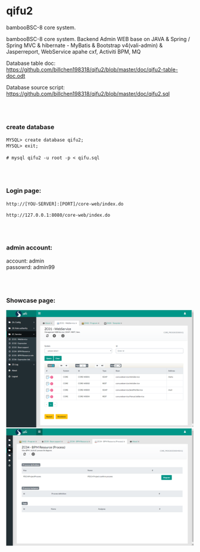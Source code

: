 # qifu2
bambooBSC-8 core system.

bambooBSC-8 core system. Backend Admin WEB base on JAVA & Spring / Spring MVC & hibernate - MyBatis & Bootstrap v4(vali-admin) & Jasperreport, WebService apahe cxf, Activiti BPM, MQ 

Database table doc:
https://github.com/billchen198318/qifu2/blob/master/doc/qifu2-table-doc.odt

Database source script:
https://github.com/billchen198318/qifu2/blob/master/doc/qifu2.sql

<br>
<br>

### create database

```
MYSQL> create database qifu2;
MYSQL> exit;

# mysql qifu2 -u root -p < qifu.sql

```

<br>
<br>

### Login page:
```
http://[YOU-SERVER]:[PORT]/core-web/index.do
```

```
http://127.0.0.1:8080/core-web/index.do
```

<br>
<br>

### admin account: 
account: admin <br>
passowrd: admin99 <br>


<br>
<br>

### Showcase page: 

<img alt="demo1" src="https://raw.githubusercontent.com/billchen198318/qifu2/master/doc/pic/qifu2-001.png">
<img alt="demo2" src="https://raw.githubusercontent.com/billchen198318/qifu2/master/doc/pic/qifu2-002.png">


